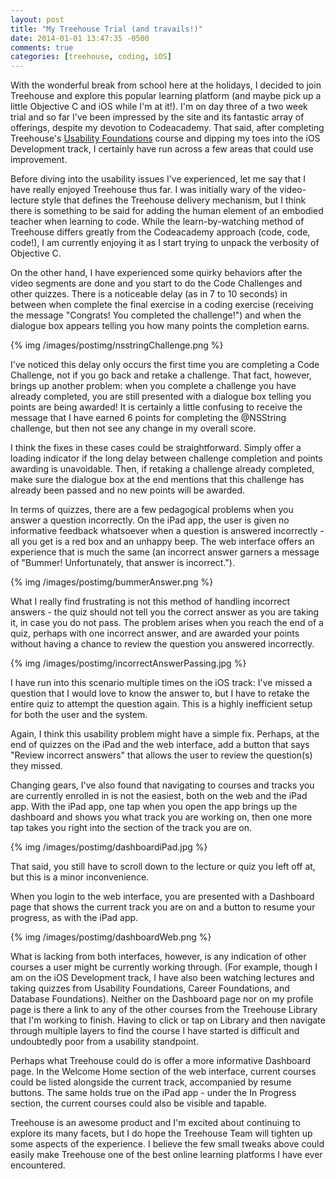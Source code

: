 ```yaml
---
layout: post
title: "My Treehouse Trial (and travails!)"
date: 2014-01-01 13:47:35 -0500
comments: true
categories: [treehouse, coding, iOS]
---
```


With the wonderful break from school here at the holidays, I decided to join Treehouse and explore this popular learning platform (and maybe pick up a little Objective C and iOS while I'm at it!). I'm on day three of a two week trial and so far I've been impressed by the site and its fantastic array of offerings, despite my devotion to Codeacademy. That said, after completing Treehouse's [Usability Foundations](http://teamtreehouse.com/library/usability-foundations) course and dipping my toes into the iOS Development track, I certainly have run across a few areas that could use improvement. 

Before diving into the usability issues I've experienced, let me say that I have really enjoyed Treehouse thus far. I was initially wary of the video-lecture style that defines the Treehouse delivery mechanism, but I think there is something to be said for adding the human element of an embodied teacher when learning to code. While the learn-by-watching method of Treehouse differs greatly from the Codeacademy approach (code, code, code!), I am currently enjoying it as I start trying to unpack the verbosity of Objective C. 

On the other hand, I have experienced some quirky behaviors after the video segments are done and you start to do the Code Challenges and other quizzes. There is a noticeable delay (as in 7 to 10 seconds) in between when complete the final exercise in a coding exercise (receiving the message "Congrats! You completed the challenge!") and when the dialogue box appears telling you how many points the completion earns. 

{% img /images/postimg/nsstringChallenge.png %}

I've noticed this delay only occurs the first time you are completing a Code Challenge, not if you go back and retake a challenge. That fact, however, brings up another problem: when you complete a challenge you have already completed, you are still presented with a dialogue box telling you points are being awarded! It is certainly a little confusing to receive the message that I have earned 6 points for completing the @NSString challenge, but then not see any change in my overall score. 

I think the fixes in these cases could be straightforward. Simply offer a loading indicator if the long delay between challenge completion and points awarding is unavoidable. Then, if retaking a challenge already completed, make sure the dialogue box at the end mentions that this challenge has already been passed and no new points will be awarded. 

In terms of quizzes, there are a few pedagogical problems when you answer a question incorrectly. On the iPad app, the user is given no informative feedback whatsoever when a question is answered incorrectly - all you get is a red box and an unhappy beep. The web interface offers an experience that is much the same (an incorrect answer garners a message of "Bummer! Unfortunately, that answer is incorrect."). 

{% img /images/postimg/bummerAnswer.png %}

What I really find frustrating is not this method of handling incorrect answers - the quiz should not tell you the correct answer as you are taking it, in case you do not pass. The problem arises when you reach the end of a quiz, perhaps with one incorrect answer, and are awarded your points without having a chance to review the question you answered incorrectly. 

{% img /images/postimg/incorrectAnswerPassing.jpg %}

I have run into this scenario multiple times on the iOS track: I've missed a question that I would love to know the answer to, but I have to retake the entire quiz to attempt the question again. This is a highly inefficient setup for both the user and the system.

Again, I think this usability problem might have a simple fix. Perhaps, at the end of quizzes on the iPad and the web interface, add a button that says "Review incorrect answers" that allows the user to review the question(s) they missed. 

Changing gears, I've also found that navigating to courses and tracks you are currently enrolled in is not the easiest, both on  the web and the iPad app. With the iPad app, one tap when you open the app brings up the dashboard and shows you what track you are working on, then one more tap takes you right into the section of the track you are on. 

{% img /images/postimg/dashboardiPad.jpg %}

That said, you still have to scroll down to the lecture or quiz you left off at, but this is a minor inconvenience. 

When you login to the web interface, you are presented with a Dashboard page that shows the current track you are on and a button to resume your progress, as with the iPad app. 

{% img /images/postimg/dashboardWeb.png %}

What is lacking from both interfaces, however, is any indication of other courses a user might be currently working through. (For example, though I am on the iOS Development track, I have also been watching lectures and taking quizzes from Usability Foundations, Career Foundations, and Database Foundations). Neither on the Dashboard page nor on my profile page is there a link to any of the other courses from the Treehouse Library that I'm working to finish. Having to click or tap on Library and then navigate through multiple layers to find the course I have started is difficult and undoubtedly poor from a usability standpoint. 

Perhaps what Treehouse could do is offer a more informative Dashboard page. In the Welcome Home section of the web interface, current courses could be listed alongside the current track, accompanied by resume buttons. The same holds true on the iPad app - under the In Progress section, the current courses could also be visible and tapable. 

Treehouse is an awesome product and I'm excited about continuing to explore its many facets, but I do hope the Treehouse Team will tighten up some aspects of the experience. I believe the few small tweaks above could easily make Treehouse one of the best online learning platforms I have ever encountered.